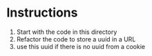 # Instructions
1. Start with the code in this directory
1. Refactor the code to store a uuid in a URL
  1. use this uuid if there is no uuid from a cookie